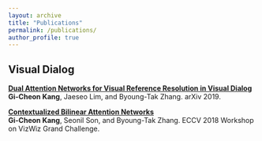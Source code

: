 ```yaml
---
layout: archive
title: "Publications"
permalink: /publications/
author_profile: true
---
```


## Visual Dialog

<b>[Dual Attention Networks for Visual Reference Resolution in Visual Dialog](https://arxiv.org/abs/1902.09368)</b> <br>
<b>Gi-Cheon Kang</b>, Jaeseo Lim, and Byoung-Tak Zhang. arXiv 2019.

<b>[Contextualized Bilinear Attention Networks](https://bi.snu.ac.kr/Publications/Conferences/International/ECCV2018_Workshop_VizWiz_GCKang.pdf)</b> <br>
<b>Gi-Cheon Kang</b>, Seonil Son, and Byoung-Tak Zhang. ECCV 2018 Workshop on VizWiz Grand Challenge.
